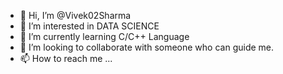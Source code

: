 - 👋 Hi, I’m @Vivek02Sharma
- 👀 I’m interested in DATA SCIENCE
- 🌱 I’m currently learning C/C++ Language
- 💞️ I’m looking to collaborate with someone who can guide me.
- 📫 How to reach me ...

<!---
Vivek02Sharma/Vivek02Sharma is a ✨ special ✨ repository because its `README.md` (this file) appears on your GitHub profile.
You can click the Preview link to take a look at your changes.
--->
